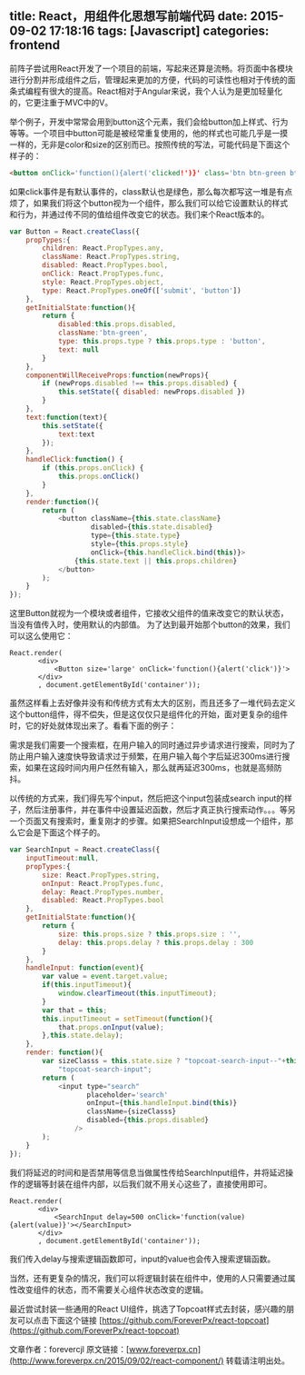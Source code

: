 title: React，用组件化思想写前端代码
date: 2015-09-02 17:18:16
tags: [Javascript]
categories: frontend
---
前阵子尝试用React开发了一个项目的前端，写起来还算是流畅。将页面中各模块进行分割并形成组件之后，管理起来更加的方便，代码的可读性也相对于传统的面条式编程有很大的提高。React相对于Angular来说，我个人认为是更加轻量化的，它更注重于MVC中的V。

举个例子，开发中常常会用到button这个元素，我们会给button加上样式、行为等等。一个项目中button可能是被经常重复使用的，他的样式也可能几乎是一摸一样的，无非是color和size的区别而已。按照传统的写法，可能代码是下面这个样子的：
```html
<button onClick='function(){alert('clicked!')}' class='btn btn-green btn-large'>点我</button>
```
如果click事件是有默认事件的，class默认也是绿色，那么每次都写这一堆是有点烦了，如果我们将这个button视为一个组件，那么我们可以给它设置默认的样式和行为，并通过传不同的值给组件改变它的状态。我们来个React版本的。

<!-- more -->

```js
var Button = React.createClass({
    propTypes:{
        children: React.PropTypes.any,
        className: React.PropTypes.string,
        disabled: React.PropTypes.bool,
        onClick: React.PropTypes.func,
        style: React.PropTypes.object,
        type: React.PropTypes.oneOf(['submit', 'button'])
    },
    getInitialState:function(){
        return {
            disabled:this.props.disabled,
            className:'btn-green',
            type: this.props.type ? this.props.type : 'button',
            text: null
        }
    },
    componentWillReceiveProps:function(newProps){
        if (newProps.disabled !== this.props.disabled) {
            this.setState({ disabled: newProps.disabled })
        }
    },
    text:function(text){
        this.setState({
            text:text
        });
    },
    handleClick:function() {
        if (this.props.onClick) {
            this.props.onClick()
        }
    },
    render:function(){
        return (
            <button className={this.state.className}
                    disabled={this.state.disabled}
                    type={this.state.type}
                    style={this.props.style}
                    onClick={this.handleClick.bind(this)}>
                {this.state.text || this.props.children}
            </button>
        );
    }
});
```
这里Button就视为一个模块或者组件，它接收父组件的值来改变它的默认状态，当没有值传入时，使用默认的内部值。
为了达到最开始那个button的效果，我们可以这么使用它：
```
React.render(
       <div>
           <Button size='large' onClick='function(){alert('click')}'>
       </div>
       , document.getElementById('container'));
```
虽然这样看上去好像并没有和传统方式有太大的区别，而且还多了一堆代码去定义这个button组件，得不偿失，但是这仅仅只是组件化的开始，面对更复杂的组件时，它的好处就体现出来了。看看下面的例子：

需求是我们需要一个搜索框，在用户输入的同时通过异步请求进行搜索，同时为了防止用户输入速度快导致请求过于频繁，在用户输入每个字后延迟300ms进行搜索，如果在这段时间内用户任然有输入，那么就再延迟300ms，也就是高频防抖。

以传统的方式来，我们得先写个input，然后把这个input包装成search input的样子，然后注册事件，并在事件中设置延迟函数，然后才真正执行搜索动作。。。等另一个页面又有搜索时，重复刚才的步骤。如果把SearchInput设想成一个组件，那么它会是下面这个样子的。

```js
var SearchInput = React.createClass({
    inputTimeout:null,
    propTypes:{
        size: React.PropTypes.string,
        onInput: React.PropTypes.func,
        delay: React.PropTypes.number,
        disabled: React.PropTypes.bool
    },
    getInitialState:function(){
        return {
            size: this.props.size ? this.props.size : '',
            delay: this.props.delay ? this.props.delay : 300
        }
    },
    handleInput: function(event){
        var value = event.target.value;
        if(this.inputTimeout){
            window.clearTimeout(this.inputTimeout);
        }
        var that = this;
        this.inputTimeout = setTimeout(function(){
            that.props.onInput(value);
        },this.state.delay);
    },
    render: function(){
        var sizeClasss = this.state.size ? "topcoat-search-input--"+this.state.size :
            "topcoat-search-input";
        return (
            <input type="search"
                   placeholder='search'
                   onInput={this.handleInput.bind(this)}
                   className={sizeClasss}
                   disabled={this.props.disabled}
                />
        );
    }
});
```
我们将延迟的时间和是否禁用等信息当做属性传给SearchInput组件，并将延迟操作的逻辑等封装在组件内部，以后我们就不用关心这些了，直接使用即可。

```
React.render(
       <div>
           <SearchInput delay=500 onClick='function(value){alert(value)}'></SearchInput>
       </div>
       , document.getElementById('container'));
```
我们传入delay与搜索逻辑函数即可，input的value也会传入搜索逻辑函数。

当然，还有更复杂的情况，我们可以将逻辑封装在组件中，使用的人只需要通过属性改变组件的状态，而不需要关心组件状态改变的逻辑。

最近尝试封装一些通用的React UI组件，挑选了Topcoat样式去封装，感兴趣的朋友可以点击下面这个链接
[https://github.com/ForeverPx/react-topcoat](https://github.com/ForeverPx/react-topcoat)

文章作者：forevercjl 
原文链接：[www.foreverpx.cn](http://www.foreverpx.cn/2015/09/02/react-component/)
转载请注明出处。

